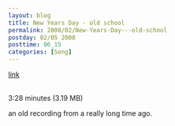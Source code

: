 ```yaml
---
layout: blog
title: New Years Day - old school
permalink: 2008/02/New-Years-Day---old-school
postday: 02/05 2008
posttime: 06_15
categories: [Song]
---
```


<a href="http://kristeraxel.com/media/vault/new_years_day.mp3">link</a>

<br />3:28 minutes (3.19 MB)<p>an old recording from a really long time ago.</p>
